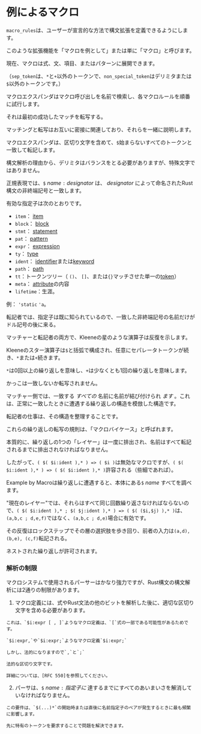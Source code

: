 # <!--Macros By Example--> 例によるマクロ

<!--`macro_rules` allows users to define syntax extension in a declarative way.-->
`macro_rules`は、ユーザーが宣言的な方法で構文拡張を定義できるようにします。
<!--We call such extensions "macros by example"or simply "macros".-->
このような拡張機能を「マクロを例として」または単に「マクロ」と呼びます。

<!--Currently, macros can expand to expressions, statements, items, or patterns.-->
現在、マクロは式、文、項目、またはパターンに展開できます。

<!--(A `sep_token` is any token other than `*` and `+`. A `non_special_token` is any token other than a delimiter or `$`.)-->
（`sep_token`は、`*`と`+`以外のトークンで、`non_special_token`はデリミタまたは`$`以外のトークンです。）

<!--The macro expander looks up macro invocations by name, and tries each macro rule in turn.-->
マクロエクスパンダはマクロ呼び出しを名前で検索し、各マクロルールを順番に試行します。
<!--It transcribes the first successful match.-->
それは最初の成功したマッチを転写する。
<!--Matching and transcription are closely related to each other, and we will describe them together.-->
マッチングと転写はお互いに密接に関連しており、それらを一緒に説明します。

<!--The macro expander matches and transcribes every token that does not begin with a `$` literally, including delimiters.-->
マクロエクスパンダは、区切り文字を含めて、`$`始まらないすべてのトークンと一致して転記します。
<!--For parsing reasons, delimiters must be balanced, but they are otherwise not special.-->
構文解析の理由から、デリミタはバランスをとる必要がありますが、特殊文字ではありません。

<!--In the matcher, `$`  _name_  `:`  _designator_  matches the nonterminal in the Rust syntax named by  _designator_ .-->
正規表現では、`$`  _name_  `:`  _designator_ は、 _designator_ によって命名されたRust構文の非終端記号と一致します。
<!--Valid designators are:-->
有効な指定子は次のとおりです。

* <!--`item`: an [item]-->
   `item`： [item]
* <!--`block`: a [block]-->
   `block`： [block]
* <!--`stmt`: a [statement]-->
   `stmt`： [statement]
* <!--`pat`: a [pattern]-->
   `pat`： [pattern]
* <!--`expr`: an [expression]-->
   `expr`： [expression]
* <!--`ty`: a [type]-->
   `ty`： [type]
* <!--`ident`: an [identifier] or [keyword]-->
   `ident`： [identifier]または[keyword]
* <!--`path`: a [path]-->
   `path`： [path]
* <!--`tt`: a token tree (a single [token] by matching `()`, `[]`, or `{}`)-->
   `tt`：トークンツリー（ `()`、 `[]`、または`{}`マッチさせた単一の[token]）
* <!--`meta`: the contents of an [attribute]-->
   `meta`： [attribute]の内容
* <!--`lifetime`: a lifetime.-->
   `lifetime`：生涯。
<!--Examples: `'static`, `'a`.-->
   例： `'static` `'a`。

<!--[item]: items.html
 [block]: expressions/block-expr.html
 [statement]: statements.html
 [pattern]: expressions/match-expr.html
 [expression]: expressions.html
 [type]: types.html
 [identifier]: identifiers.html
 [keyword]: keywords.html
 [path]: paths.html
 [token]: tokens.html
 [attribute]: attributes.html
-->
[item]: items.html
 [block]: expressions/block-expr.html
 [statement]: statements.html
 [pattern]: expressions/match-expr.html
 [expression]: expressions.html
 [type]: types.html
 [identifier]: identifiers.html
 [keyword]: keywords.html
 [path]: paths.html
 [token]: tokens.html
 [attribute]: attributes.html


<!--In the transcriber, the designator is already known, and so only the name of a matched nonterminal comes after the dollar sign.-->
転記者では、指定子は既に知られているので、一致した非終端記号の名前だけがドル記号の後に来る。

<!--In both the matcher and transcriber, the Kleene star-like operator indicates repetition.-->
マッチャーと転記者の両方で、Kleeneの星のような演算子は反復を示します。
<!--The Kleene star operator consists of `$` and parentheses, optionally followed by a separator token, followed by `*` or `+`.-->
Kleeneのスター演算子は`$`と括弧で構成され、任意にセパレータトークンが続き、`*`または`+`続きます。
<!--`*` means zero or more repetitions, `+` means at least one repetition.-->
`*`は0回以上の繰り返しを意味し、`+`は少なくとも1回の繰り返しを意味します。
<!--The parentheses are not matched or transcribed.-->
かっこは一致しないか転写されません。
<!--On the matcher side, a name is bound to  _all_  of the names it matches, in a structure that mimics the structure of the repetition encountered on a successful match.-->
マッチャー側では、一致する _すべての_ 名前に名前が結び付けられ _ます_ 。これは、正常に一致したときに遭遇する繰り返しの構造を模倣した構造です。
<!--The job of the transcriber is to sort that structure out.-->
転記者の仕事は、その構造を整理することです。

<!--The rules for transcription of these repetitions are called "Macro By Example".-->
これらの繰り返しの転写の規則は、「マクロバイケース」と呼ばれます。
<!--Essentially, one "layer"of repetition is discharged at a time, and all of them must be discharged by the time a name is transcribed.-->
本質的に、繰り返しの1つの「レイヤー」は一度に排出され、名前はすべて転記されるまでに排出されなければなりません。
<!--Therefore, `( $( $i:ident ),* ) => ( $i )` is an invalid macro, but `( $( $i:ident ),* ) => ( $( $i:ident ),* )` is acceptable (if trivial).-->
したがって、`( $( $i:ident ),* ) => ( $i )`は無効なマクロですが、`( $( $i:ident ),* ) => ( $( $i:ident ),* )`許容される（些細であれば）。

<!--When Macro By Example encounters a repetition, it examines all of the `$`  _name_  s that occur in its body.-->
Example by Macroは繰り返しに遭遇すると、本体にある`$`  _name_ すべてを調べます。
<!--At the "current layer", they all must repeat the same number of times, so `( $( $i:ident ),* ; $( $j:ident ),* ) => ( $( ($i,$j) ),* )` is valid if given the argument `(a,b,c ; d,e,f)`, but not `(a,b,c ; d,e)`.-->
"現在のレイヤー"では、それらはすべて同じ回数繰り返さなければならないので、`( $( $i:ident ),* ; $( $j:ident ),* ) => ( $( ($i,$j) ),* )`は、`(a,b,c ; d,e,f)`ではなく、`(a,b,c ; d,e)`場合に有効です。
<!--The repetition walks through the choices at that layer in lockstep, so the former input transcribes to `(a,d), (b,e), (c,f)`.-->
その反復はロックステップでその層の選択肢を歩き回り、前者の入力は`(a,d), (b,e), (c,f)`転記される。

<!--Nested repetitions are allowed.-->
ネストされた繰り返しが許可されます。

### <!--Parsing limitations--> 解析の制限

<!--The parser used by the macro system is reasonably powerful, but the parsing of Rust syntax is restricted in two ways:-->
マクロシステムで使用されるパーサーはかなり強力ですが、Rust構文の構文解析には2通りの制限があります。

1. <!--Macro definitions are required to include suitable separators after parsing expressions and other bits of the Rust grammar.-->
    マクロ定義には、式やRust文法の他のビットを解析した後に、適切な区切り文字を含める必要があります。
<!--This implies that a macro definition like `$i:expr [ , ]` is not legal, because `[` could be part of an expression.-->
    これは、`$i:expr [ , ]`ようなマクロ定義は、`[`式の一部である可能性があるためです。
<!--A macro definition like `$i:expr,` or `$i:expr;`-->
    `$i:expr,`や`$i:expr;`ようなマクロ定義`$i:expr;`
<!--would be legal, however, because `,` and `;`-->
    しかし、法的になりますので`,`と`;`
<!--are legal separators.-->
    法的な区切り文字です。
<!--See [RFC 550] for more information.-->
    詳細については、[RFC 550]を参照してください。
2. <!--The parser must have eliminated all ambiguity by the time it reaches a `$`  _name_  `:`  _designator_ .-->
    パーサは、`$`  _name_  `:`  _指定子に_ 達するまでにすべてのあいまいさを解消していなければなりません。
<!--This requirement most often affects name-designator pairs when they occur at the beginning of, or immediately after, a `$(...)*`;-->
    この要件は、`$(...)*`の開始時または直後に名前指定子のペアが発生するときに最も頻繁に影響します。
<!--requiring a distinctive token in front can solve the problem.-->
    先に特有のトークンを要求することで問題を解決できます。

[RFC 550]: https://github.com/rust-lang/rfcs/blob/master/text/0550-macro-future-proofing.md

